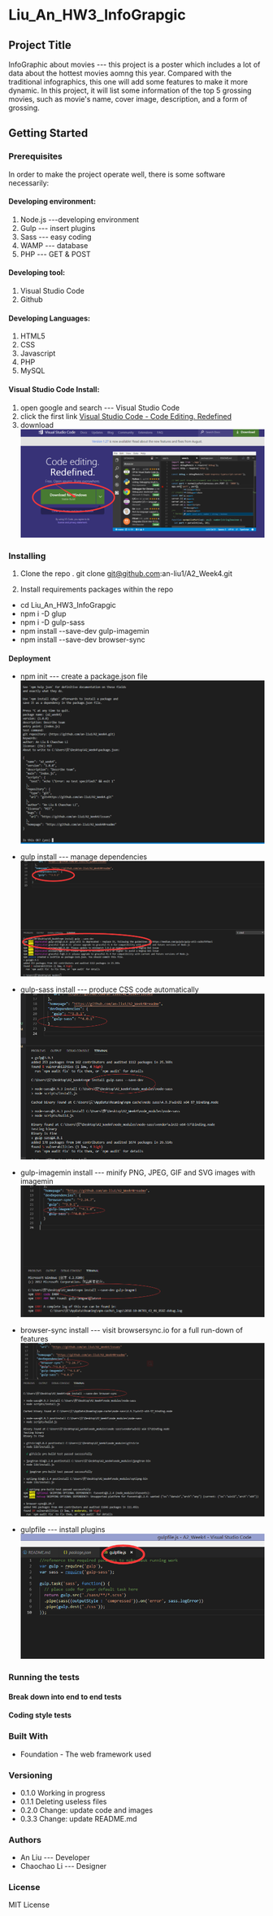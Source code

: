 # Liu_An_HW3_InfoGrapgic
## Project Title

InfoGraphic about movies  --- this project is a poster which includes a lot of data about the hottest movies aomng this year. Compared with the traditional infographics, this one will add some features  to make it more dynamic. In this project, it will list some information of the top 5 grossing movies, such as movie's name, cover image, description, and a form of grossing.

## Getting Started

### Prerequisites

In order to make the project operate well, there is some software necessarily:

#### Developing environment:
1. Node.js ---developing environment
2. Gulp --- insert plugins
3. Sass --- easy coding
4. WAMP --- database
5. PHP --- GET & POST

#### Developing tool:
1. Visual Studio Code
2. Github

#### Developing Languages:
1. HTML5
2. CSS
3. Javascript
4. PHP
5. MySQL

#### Visual Studio Code Install:

1. open google and search --- Visual Studio Code
2. click the first link [Visual Studio Code - Code Editing. Redefined](https://code.visualstudio.com/)
3. download
![VSCdownload](https://raw.githubusercontent.com/an-liu1/A2_Week4/master/images/VSCdownload.png)

### Installing
1. Clone the repo
. git clone git@github.com:an-liu1/A2_Week4.git

2. Install requirements packages within the repo
* cd Liu_An_HW3_InfoGrapgic
* npm i -D glup
* npm i -D gulp-sass
* npm install --save-dev gulp-imagemin
* npm install --save-dev browser-sync

#### Deployment

* npm init --- create a package.json file
![npm initial](https://raw.githubusercontent.com/an-liu1/A2_Week4/master/images/npm_initial.png)

* gulp install --- manage dependencies
![gulp initial](https://raw.githubusercontent.com/an-liu1/A2_Week4/master/images/gulp_install.png)

* gulp-sass install --- produce CSS code automatically
![gulp-sass initial](https://raw.githubusercontent.com/an-liu1/A2_Week4/master/images/gulp-sass.png)

* gulp-imagemin install --- minify PNG, JPEG, GIF and SVG images with imagemin
![gulp-imagemin initial](https://raw.githubusercontent.com/an-liu1/A2_Week4/master/images/gulp-imagemin.png)

* browser-sync install --- visit browsersync.io for a full run-down of features
![browser-sync initial](https://raw.githubusercontent.com/an-liu1/A2_Week4/master/images/browser-sync.png)

* gulpfile --- install plugins
![gulpfile](https://raw.githubusercontent.com/an-liu1/A2_Week4/master/images/gulpfile.png)

### Running the tests

#### Break down into end to end tests


#### Coding style tests

### Built With
* Foundation - The web framework used

### Versioning
* 0.1.0 Working in progress
* 0.1.1 Deleting useless files
* 0.2.0 Change: update code and images
* 0.3.3 Change: update README.md

### Authors 
* An Liu --- Developer
* Chaochao Li --- Designer

### License

MIT License


